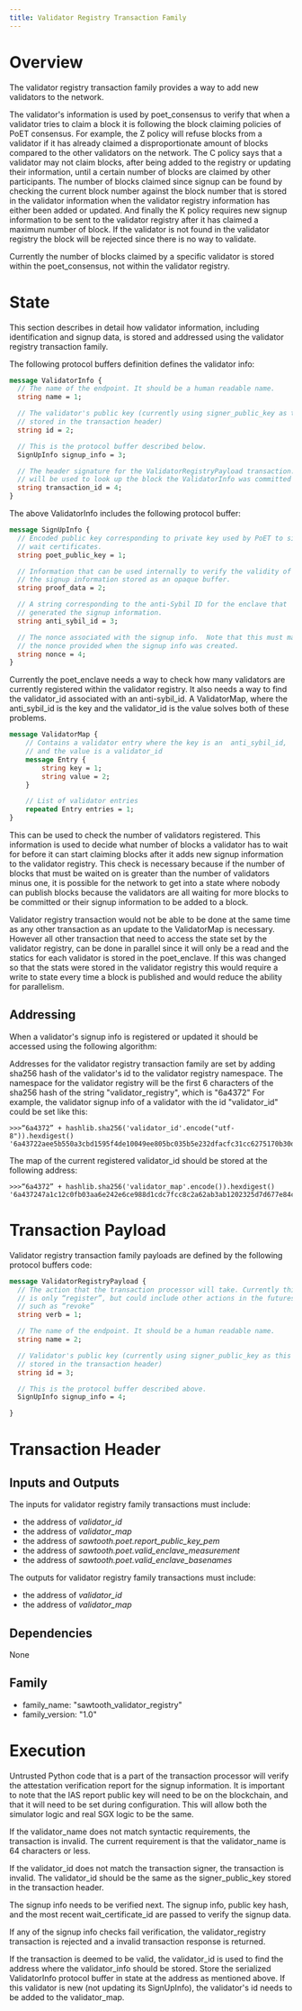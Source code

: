 ```yaml
---
title: Validator Registry Transaction Family
---
```


# Overview

The validator registry transaction family provides a way to add new
validators to the network.

The validator\'s information is used by poet_consensus to verify that
when a validator tries to claim a block it is following the block
claiming policies of PoET consensus. For example, the Z policy will
refuse blocks from a validator if it has already claimed a
disproportionate amount of blocks compared to the other validators on
the network. The C policy says that a validator may not claim blocks,
after being added to the registry or updating their information, until a
certain number of blocks are claimed by other participants. The number
of blocks claimed since signup can be found by checking the current
block number against the block number that is stored in the validator
information when the validator registry information has either been
added or updated. And finally the K policy requires new signup
information to be sent to the validator registry after it has claimed a
maximum number of block. If the validator is not found in the validator
registry the block will be rejected since there is no way to validate.

Currently the number of blocks claimed by a specific validator is stored
within the poet_consensus, not within the validator registry.

# State

This section describes in detail how validator information, including
identification and signup data, is stored and addressed using the
validator registry transaction family.

The following protocol buffers definition defines the validator info:

``` protobuf
message ValidatorInfo {
  // The name of the endpoint. It should be a human readable name.
  string name = 1;

  // The validator's public key (currently using signer_public_key as this is
  // stored in the transaction header)
  string id = 2;

  // This is the protocol buffer described below.
  SignUpInfo signup_info = 3;

  // The header signature for the ValidatorRegistryPayload transaction. This
  // will be used to look up the block the ValidatorInfo was committed on.
  string transaction_id = 4;
}
```

The above ValidatorInfo includes the following protocol buffer:

``` protobuf
message SignUpInfo {
  // Encoded public key corresponding to private key used by PoET to sign
  // wait certificates.
  string poet_public_key = 1;

  // Information that can be used internally to verify the validity of
  // the signup information stored as an opaque buffer.
  string proof_data = 2;

  // A string corresponding to the anti-Sybil ID for the enclave that
  // generated the signup information.
  string anti_sybil_id = 3;

  // The nonce associated with the signup info.  Note that this must match
  // the nonce provided when the signup info was created.
  string nonce = 4;
}
```

Currently the poet_enclave needs a way to check how many validators are
currently registered within the validator registry. It also needs a way
to find the validator_id associated with an anti-sybil_id. A
ValidatorMap, where the anti_sybil_id is the key and the validator_id is
the value solves both of these problems.

``` protobuf
message ValidatorMap {
    // Contains a validator entry where the key is an  anti_sybil_id,
    // and the value is a validator_id
    message Entry {
        string key = 1;
        string value = 2;
    }

    // List of validator entries
    repeated Entry entries = 1;
}
```

This can be used to check the number of validators registered. This
information is used to decide what number of blocks a validator has to
wait for before it can start claiming blocks after it adds new signup
information to the validator registry. This check is necessary because
if the number of blocks that must be waited on is greater than the
number of validators minus one, it is possible for the network to get
into a state where nobody can publish blocks because the validators are
all waiting for more blocks to be committed or their signup information
to be added to a block.

Validator registry transaction would not be able to be done at the same
time as any other transaction as an update to the ValidatorMap is
necessary. However all other transaction that need to access the state
set by the validator registry, can be done in parallel since it will
only be a read and the statics for each validator is stored in the
poet_enclave. If this was changed so that the stats were stored in the
validator registry this would require a write to state every time a
block is published and would reduce the ability for parallelism.

## Addressing

When a validator's signup info is registered or updated it should be
accessed using the following algorithm:

Addresses for the validator registry transaction family are set by
adding sha256 hash of the validator\'s id to the validator registry
namespace. The namespace for the validator registry will be the first 6
characters of the sha256 hash of the string "validator_registry", which
is "6a4372" For example, the validator signup info of a validator with
the id "validator_id" could be set like this:

``` pycon
>>>“6a4372” + hashlib.sha256('validator_id'.encode("utf-8")).hexdigest()
'6a43722aee5b550a3cbd1595f4de10049ee805bc035b5e232dfacfc31cc6275170b30d'
```

The map of the current registered validator_id should be stored at the
following address:

``` pycon
>>>“6a4372” + hashlib.sha256('validator_map'.encode()).hexdigest()
'6a437247a1c12c0fb03aa6e242e6ce988d1cdc7fcc8c2a62ab3ab1202325d7d677e84c'
```

# Transaction Payload

Validator registry transaction family payloads are defined by the
following protocol buffers code:

``` protobuf
message ValidatorRegistryPayload {
  // The action that the transaction processor will take. Currently this
  // is only “register”, but could include other actions in the futures
  // such as “revoke”
  string verb = 1;

  // The name of the endpoint. It should be a human readable name.
  string name = 2;

  // Validator's public key (currently using signer_public_key as this is
  // stored in the transaction header)
  string id = 3;

  // This is the protocol buffer described above.
  SignUpInfo signup_info = 4;

}
```

# Transaction Header

## Inputs and Outputs

The inputs for validator registry family transactions must include:

-   the address of *validator_id*
-   the address of *validator_map*
-   the address of *sawtooth.poet.report_public_key_pem*
-   the address of *sawtooth.poet.valid_enclave_measurement*
-   the address of *sawtooth.poet.valid_enclave_basenames*

The outputs for validator registry family transactions must include:

-   the address of *validator_id*
-   the address of *validator_map*

## Dependencies

None

## Family

-   family_name: \"sawtooth_validator_registry\"
-   family_version: \"1.0\"

# Execution

Untrusted Python code that is a part of the transaction processor will
verify the attestation verification report for the signup information.
It is important to note that the IAS report public key will need to be
on the blockchain, and that it will need to be set during configuration.
This will allow both the simulator logic and real SGX logic to be the
same.

If the validator_name does not match syntactic requirements, the
transaction is invalid. The current requirement is that the
validator_name is 64 characters or less.

If the validator_id does not match the transaction signer, the
transaction is invalid. The validator_id should be the same as the
signer_public_key stored in the transaction header.

The signup info needs to be verified next. The signup info, public key
hash, and the most recent wait_certificate_id are passed to verify the
signup data.

If any of the signup info checks fail verification, the
validator_registry transaction is rejected and a invalid transaction
response is returned.

If the transaction is deemed to be valid, the validator_id is used to
find the address where the validator_info should be stored. Store the
serialized ValidatorInfo protocol buffer in state at the address as
mentioned above. If this validator is new (not updating its SignUpInfo),
the validator's id needs to be added to the validator_map.
